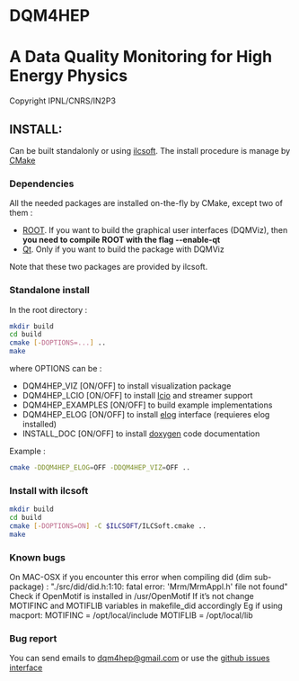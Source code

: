 # DQM4HEP 
# A Data Quality Monitoring for High Energy Physics
Copyright IPNL/CNRS/IN2P3

## INSTALL:

Can be built standalonly or using [ilcsoft](http://ilcsoft.desy.de/portal).
The install procedure is manage by [CMake](http://cmake.org)

### Dependencies

All the needed packages are installed on-the-fly by CMake, except two of them :
* [ROOT](http://root.cern.ch). If you want to build the graphical user interfaces (DQMViz), then **you need to compile ROOT with the flag --enable-qt**
* [Qt](www.qt.io). Only if you want to build the package with DQMViz

Note that these two packages are provided by ilcsoft.

### Standalone install

In the root directory :

```bash
mkdir build
cd build
cmake [-DOPTIONS=...] ..
make
```

where OPTIONS can be :
* DQM4HEP_VIZ [ON/OFF] to install visualization package
* DQM4HEP_LCIO [ON/OFF] to install [lcio](lcio.desy.de) and streamer support
* DQM4HEP_EXAMPLES [ON/OFF] to build example implementations
* DQM4HEP_ELOG [ON/OFF] to install [elog](https://midas.psi.ch/elog/) interface (requieres elog installed)
* INSTALL_DOC [ON/OFF] to install [doxygen](www.doxygen.org) code documentation

Example :

```bash
cmake -DDQM4HEP_ELOG=OFF -DDQM4HEP_VIZ=OFF ..
```

### Install with ilcsoft

```bash
mkdir build
cd build
cmake [-DOPTIONS=ON] -C $ILCSOFT/ILCSoft.cmake ..
make
```

### Known bugs

On MAC-OSX
if you encounter this error when compiling did (dim sub-package) :
	"./src/did/did.h:1:10: fatal error: 'Mrm/MrmAppl.h' file not found"
Check if OpenMotif is installed in /usr/OpenMotif
If it’s not change MOTIFINC and MOTIFLIB variables in makefile_did accordingly
Eg if using macport:
	MOTIFINC = /opt/local/include
	MOTIFLIB = /opt/local/lib

### Bug report

You can send emails to <dqm4hep@gmail.com>
or use the [github issues interface](https://github.Com/DQM4HEP/DQM4HEP/issues)
